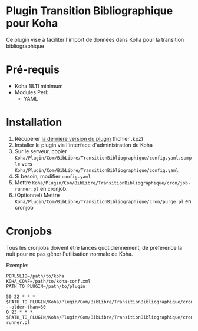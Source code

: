# Plugin Transition Bibliographique pour Koha

Ce plugin vise à faciliter l'import de données dans Koha pour la
transition bibliographique

# Pré-requis

- Koha 18.11 minimum
- Modules Perl:
  - YAML

# Installation

1. Récupérer [la dernière version du
   plugin](https://github.com/biblibre/koha-plugin-transition-bibliographique/releases/latest)
   (fichier .kpz)
2. Installer le plugin via l'interface d'administration de Koha
3. Sur le serveur, copier
   `Koha/Plugin/Com/BibLibre/TransitionBibliographique/config.yaml.sample`
   vers `Koha/Plugin/Com/BibLibre/TransitionBibliographique/config.yaml`
4. Si besoin, modifier `config.yaml`
5. Mettre
   `Koha/Plugin/Com/BibLibre/TransitionBibliographique/cron/job-runner.pl`
   en cronjob.
6. (Optionnel) Mettre
   `Koha/Plugin/Com/BibLibre/TransitionBibliographique/cron/purge.pl` en
   cronjob

# Cronjobs

Tous les cronjobs doivent être lancés quotidiennement, de préférence la nuit
pour ne pas gêner l'utilisation normale de Koha.

Exemple:

```
PERL5LIB=/path/to/koha
KOHA_CONF=/path/to/koha-conf.xml
PATH_TO_PLUGIN=/path/to/plugin

50 22 * * * $PATH_TO_PLUGIN/Koha/Plugin/Com/BibLibre/TransitionBibliographique/cron/purge.pl --older-than=30
0 23 * * * $PATH_TO_PLUGIN/Koha/Plugin/Com/BibLibre/TransitionBibliographique/cron/job-runner.pl
```
